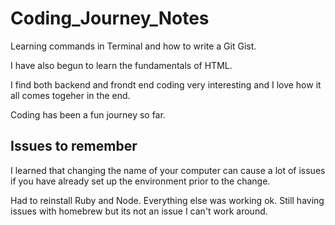 # Coding_Journey_Notes

Learning commands in Terminal and how to write a Git Gist. 

I have also begun to learn the fundamentals of HTML.

I find both backend and frondt end coding very interesting and I love how it all comes togeher in the end. 

Coding has been a fun journey so far. 

## Issues to remember

I learned that changing the name of your computer can cause a lot of issues if you have already set up the environment prior to the change.

Had to reinstall Ruby and Node. Everything else was working ok. Still having issues with homebrew but its not an issue I can't work around. 
